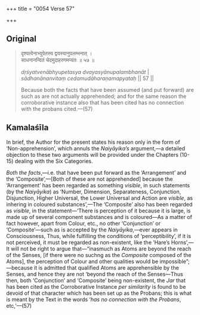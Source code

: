 +++
title = "0054 Verse 57"

+++
## Original 
>
> दृश्यत्वेनाभ्युपेतस्य द्वयस्यानुपलम्भनात् ।  
> साधनानन्वितं चेदमुदाहरणमप्यतः ॥ ५७ ॥ 
>
> *dṛśyatvenābhyupetasya dvayasyānupalambhanāt* \|  
> *sādhanānanvitaṃ cedamudāharaṇamapyataḥ* \|\| 57 \|\| 
>
> Because both the facts that have been assumed (and put forward) are such as are not actually apprehended; and for the same reason the corroborative instance also that has been cited has no connection with the probans cited.—(57)



## Kamalaśīla

In brief, the Author for the present states his reason only in the form of ‘Non-apprehension’, which annuls the *Naiyāyika’s* argument,—a detailed objection to these two arguments will be provided under the Chapters (10-15) dealing with the Six Categories.

*Both the facts*,—i.e. that have been put forward as the ‘Arrangement’ and the ‘Composite’,—[Both of these are not apprehended] because the ‘Arrangement’ has been regarded as something *visible*, in such statements (by the *Naiyāyika*) as ‘Number, Dimension, Separateness, Conjunction, Disjunction, Higher Universal, the Lower Universal and Action are *visible*, as inhering in coloured substances’,—The ‘Composite’ also has been regarded as *visible*, in the statement—‘There is perception of it because it is large, is made up of several component substances and is coloured—As a matter of fact however, apart from Colour, etc., no other ‘Conjunction’ or ‘Composite’—such as is accepted by the *Naiyāyika*,—ever appears in Consciousness, Thus, while fulfilling the conditions of ‘perceptibility’, if it is not perceived, it must be regarded as non-existent, like the ‘Hare’s Horns’,—It will not be right to argue that—“inasmuch as Atoms are beyond the reach of the Senses, [if there were no suchng as the *Composite* composed of the Atoms], the perception of Colour and other qualities would be impossible”;—because it is admitted that qualified Atoms are apprehensible by the Senses, and hence they are not ‘beyond the reach of the Senses—Thus then, both ‘Conjunction’ and ‘Composite’ being non-existent, the *Jar* that has been cited as the Corroborative Instance *per similarity* is found to be devoid of that character which has been set up as the Probans; this is what is meant by the Text in the words ‘*has no connection with the Probans*, etc,’—(57)


